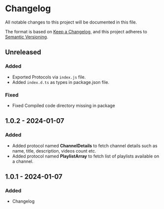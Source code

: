 # Changelog

All notable changes to this project will be documented in this file.

The format is based on [Keep a Changelog](https://keepachangelog.com/en/1.0.0/), and this project adheres to
[Semantic Versioning](https://semver.org/spec/v2.0.0.html).

## Unreleased

### Added

- Exported Protocols via `index.js` file.
- Added `index.d.ts` as types in package.json file.

### Fixed

- Fixed Compiled code directory missing in package

## 1.0.2 - 2024-01-07

### Added

- Added protocol named **ChannelDetails** to fetch channel details such as name, title, description, videos count etc.
- Added protocol named **PlaylistArray** to fetch list of playlists available on a channel.

## 1.0.1 - 2024-01-07

### Added

- Changelog
